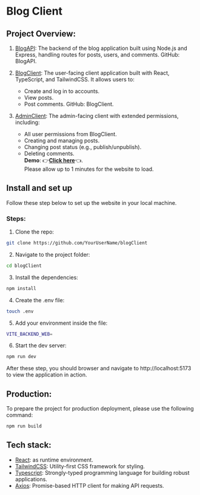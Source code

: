 # Blog Client
## Project Overview: 
1. [BlogAPI](https://github.com/Arussel1/blogAPI): The backend of the blog application built using Node.js and Express, handling routes for posts, users, and comments. GitHub: BlogAPI.

2. [BlogClient](https://github.com/Arussel1/blogClient): The user-facing client application built with React, TypeScript, and TailwindCSS. It allows users to:

   + Create and log in to accounts.
   + View posts.
   + Post comments. GitHub: BlogClient.

3. [AdminClient](https://github.com/Arussel1/blogAdmin): The admin-facing client with extended permissions, including:

    + All user permissions from BlogClient.
    + Creating and managing posts.
    + Changing post status (e.g., publish/unpublish).
    + Deleting comments. <br>
**Demo**: :point_right:[**Click here**](https://blog-client-7nj1um41c-arussel1s-projects.vercel.app/):point_left:. <br>
Please allow up to 1 minutes for the website to load.
## Install and set up
Follow these step below to set up the website in your local machine.

### Steps:
1. Clone the repo: <br>

```bash
git clone https://github.com/YourUserName/blogClient
```

2. Navigate to the project folder:<br>

```bash
cd blogClient
```

3. Install the dependencies:<br>

```bash
npm install
```

4. Create the .env file:<br>

```bash
touch .env
```

5. Add your environment inside the file: <br>

```bash
VITE_BACKEND_WEB=
```

6. Start the dev server:<br>

```bash
npm run dev
```


After these step, you should browser and navigate to http://localhost:5173 to view the application in action.
## Production:

To prepare the project for production deployment, please use the following command: <br>

```bash
npm run build
```
## Tech stack:
+ [React](https://react.dev/): as runtime environment. <br>
+ [TailwindCSS](https://tailwindcss.com/): Utility-first CSS framework for styling. <br>
+ [Typescript](https://www.typescriptlang.org/): Strongly-typed programming language for building robust applications. <br>
+ [Axios](https://axios-http.com/): Promise-based HTTP client for making API requests.